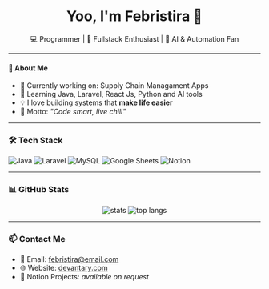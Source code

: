 <h1 align="center">Yoo, I'm Febristira 👋</h1>

<p align="center">
  💻 Programmer | 🚀 Fullstack Enthusiast | 🤖 AI & Automation Fan
</p>

---

#### 🚀 About Me
- 🔭 Currently working on: Supply Chain Managament Apps  
- 🌱 Learning Java, Laravel, React Js, Python and AI tools  
- 💡 I love building systems that **make life easier**
- 🧠 Motto: _"Code smart, live chill"_  

---

### 🛠 Tech Stack
![Java](https://img.shields.io/badge/-Java-007396?logo=java&logoColor=white&style=flat)
![Laravel](https://img.shields.io/badge/-Laravel-F55247?logo=laravel&logoColor=white&style=flat)
![MySQL](https://img.shields.io/badge/-MySQL-4479A1?logo=mysql&logoColor=white&style=flat)
![Google Sheets](https://img.shields.io/badge/-Google%20Sheets-34A853?logo=google-sheets&logoColor=white&style=flat)
![Notion](https://img.shields.io/badge/-Notion-000000?logo=notion&logoColor=white&style=flat)

---

### 📊 GitHub Stats
<p align="center">
  <img src="https://github-readme-stats.vercel.app/api?username=febrizz&show_icons=true&theme=tokyonight" alt="stats" />
  <img src="https://github-readme-stats.vercel.app/api/top-langs/?username=febrizz&layout=compact&theme=tokyonight" alt="top langs" />
</p>

---

### 📫 Contact Me
- 📧 Email: febristira@email.com  
- 🌐 Website: [devantary.com](https://devantary.com)  
- 🧠 Notion Projects: *available on request*

